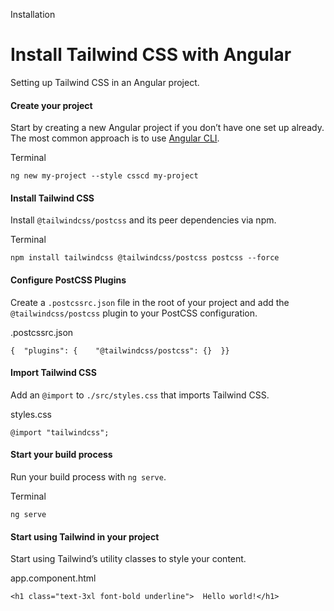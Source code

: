 Installation

# Install Tailwind CSS with Angular

Setting up Tailwind CSS in an Angular project.

#### Create your project

Start by creating a new Angular project if you don’t have one set up already. The most common approach is to use [Angular CLI](https://angular.dev/tools/cli/setup-local).

Terminal

```
ng new my-project --style csscd my-project
```

#### Install Tailwind CSS

Install `@tailwindcss/postcss` and its peer dependencies via npm.

Terminal

```
npm install tailwindcss @tailwindcss/postcss postcss --force
```

#### Configure PostCSS Plugins

Create a `.postcssrc.json` file in the root of your project and add the `@tailwindcss/postcss` plugin to your PostCSS configuration.

.postcssrc.json

```
{  "plugins": {    "@tailwindcss/postcss": {}  }}
```

#### Import Tailwind CSS

Add an `@import` to `./src/styles.css` that imports Tailwind CSS.

styles.css

```
@import "tailwindcss";
```

#### Start your build process

Run your build process with `ng serve`.

Terminal

```
ng serve
```

#### Start using Tailwind in your project

Start using Tailwind’s utility classes to style your content.

app.component.html

```
<h1 class="text-3xl font-bold underline">  Hello world!</h1>
```
